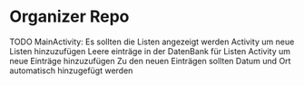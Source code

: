 # Organizer Repo

TODO
MainActivity: Es sollten die Listen angezeigt werden
Activity um neue Listen hinzuzufügen
Leere einträge in der DatenBank für Listen
Activity um neue Einträge hinzuzufügen
Zu den neuen Einträgen sollten Datum und Ort automatisch hinzugefügt werden
